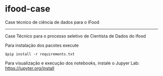 # ifood-case
Case técnico de ciência de dados para o IFood

---

Case Técnico para o processo seletivo de Cientista de Dados do Ifood

Para instalação dos pacotes execute

```
$pip install -r requirements.txt
```

Para visualização e execução dos notebooks, instale o Jupyer Lab: https://jupyter.org/install
